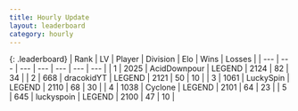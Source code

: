 ```yaml
---
title: Hourly Update
layout: leaderboard
category: hourly
---
```


{: .leaderboard}
| Rank | LV | Player | Division | Elo | Wins | Losses |
| --- | --- | --- | --- | --- | --- | --- |
| <span data-change="1">1</span> | 2025 | <span title="ID: 304661">AcidDownpour</span> | LEGEND | <span data-change="-3">2124</span> | <span data-change="4">82</span> | <span data-change="3">34</span> |
| <span data-change="-1">2</span> | 668 | <span title="ID: 4106">dracokidYT</span> | LEGEND | <span data-change="-7">2121</span> | <span data-change="2">50</span> | <span data-change="2">10</span> |
| <span data-change="0">3</span> | 1061 | <span title="ID: 498412">LuckySpin</span> | LEGEND | <span data-change="0">2110</span> | <span data-change="0">68</span> | <span data-change="0">30</span> |
| <span data-change="0">4</span> | 1038 | <span title="ID: 92077">Cyclone</span> | LEGEND | <span data-change="0">2101</span> | <span data-change="0">64</span> | <span data-change="0">23</span> |
| <span data-change="0">5</span> | 645 | <span title="ID: 512212">luckyspoin</span> | LEGEND | <span data-change="0">2100</span> | <span data-change="0">47</span> | <span data-change="0">10</span> |